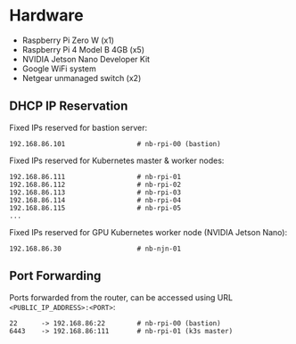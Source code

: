 # Hardware

- Raspberry Pi Zero W (x1)
- Raspberry Pi 4 Model B 4GB (x5)
- NVIDIA Jetson Nano Developer Kit
- Google WiFi system
- Netgear unmanaged switch (x2)

## DHCP IP Reservation

Fixed IPs reserved for bastion server:

```
192.168.86.101                  # nb-rpi-00 (bastion)
```

Fixed IPs reserved for Kubernetes master & worker nodes:

```
192.168.86.111                  # nb-rpi-01
192.168.86.112                  # nb-rpi-02
192.168.86.113                  # nb-rpi-03
192.168.86.114                  # nb-rpi-04
192.168.86.115                  # nb-rpi-05
...
```

Fixed IPs reserved for GPU Kubernetes worker node (NVIDIA Jetson Nano):

```
192.168.86.30                   # nb-njn-01
```

## Port Forwarding

Ports forwarded from the router, can be accessed using URL `<PUBLIC_IP_ADDRESS>:<PORT>`:

```
22      -> 192.168.86:22        # nb-rpi-00 (bastion)
6443    -> 192.168.86:111       # nb-rpi-01 (k3s master)
```
